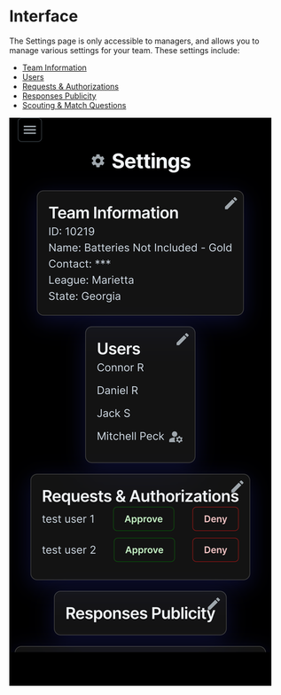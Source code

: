 # Interface

The Settings page is only accessible to managers, and allows you to manage various settings for your team. These settings include:

* [Team Information](team-information.md)
* [Users](users.md)
* [Requests & Authorizations](requests-and-authorizations.md)
* [Responses Publicity](responses-publicity.md)
* [Scouting & Match Questions](scouting-and-match-questions.md)

![](../.gitbook/assets/manager-settings)
